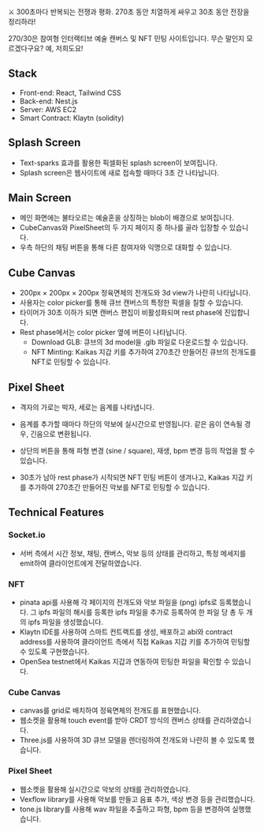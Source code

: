 <aside>
⚔️ 300초마다 반복되는 전쟁과 평화. 270초 동안 치열하게 싸우고 30초 동안 전장을 정리하라!

</aside>

270/30은 참여형 인터랙티브 예술 캔버스 및 NFT 민팅 사이트입니다. 무슨 말인지 모르겠다구요? 예, 저희도요!

## Stack

- Front-end: React, Tailwind CSS
- Back-end: Nest.js
- Server: AWS EC2
- Smart Contract: Klaytn (solidity)

## Splash Screen

- Text-sparks 효과를 활용한 픽셀화된 splash screen이 보여집니다.
- Splash screen은 웹사이트에 새로 접속할 때마다 3초 간 나타납니다.

## Main Screen

- 메인 화면에는 불타오르는 예술혼을 상징하는 blob이 배경으로 보여집니다.
- CubeCanvas와 PixelSheet의 두 가지 페이지 중 하나를 골라 입장할 수 있습니다.
- 우측 하단의 채팅 버튼을 통해 다른 참여자와 익명으로 대화할 수 있습니다.

## Cube Canvas

- 200px × 200px × 200px 정육면체의 전개도와 3d view가 나란히 나타납니다.
- 사용자는 color picker를 통해 큐브 캔버스의 특정한 픽셀을 칠할 수 있습니다.
- 타이머가 30초 이하가 되면 캔버스 편집이 비활성화되며 rest phase에 진입합니다.
- Rest phase에서는 color picker 옆에 버튼이 나타납니다.
    - Download GLB: 큐브의 3d model을 .glb 파일로 다운로드할 수 있습니다.
    - NFT Minting: Kaikas 지갑 키를 추가하여 270초간 만들어진 큐브의 전개도를 NFT로 민팅할 수 있습니다.

## Pixel Sheet

- 격자의 가로는 박자, 세로는 음계를 나타냅니다.
- 음계를 추가할 때마다 하단의 악보에 실시간으로 반영됩니다. 같은 음이 연속될 경우, 긴음으로 변환됩니다.
- 상단의 버튼을 통해 파형 변경 (sine / square), 재생, bpm 변경 등의 작업을 할 수 있습니다.
    
- 30초가 남아 rest phase가 시작되면 NFT 민팅 버튼이 생겨나고, Kaikas 지갑 키를 추가하여 270초간 만들어진 악보를 NFT로 민팅할 수 있습니다.

## Technical Features

### Socket.io

- 서버 측에서 시간 정보, 채팅, 캔버스, 악보 등의 상태를 관리하고, 특정 메세지를 emit하여 클라이언트에게 전달하였습니다.

### NFT

- pinata api를 사용해 각 페이지의 전개도와 악보 파일을 (png) ipfs로 등록했습니다. 그 ipfs 파일의 해시를 등록한 ipfs 파일을 추가로 등록하여 한 파일 당 총 두 개의 ipfs 파일을 생성했습니다.
- Klaytn IDE를 사용하여 스마트 컨트랙트를 생성, 배포하고 abi와 contract address를 사용하여 클라이언트 측에서 직접 Kaikas 지갑 키를 추가하여 민팅할 수 있도록 구현했습니다.
- OpenSea testnet에서 Kaikas 지갑과 연동하여 민팅한 파일을 확인할 수 있습니다.

### Cube Canvas

- canvas를 grid로 배치하여 정육면체의 전개도를 표현했습니다.
- 웹소켓을 활용해 touch event를 받아 CRDT 방식의 캔버스 상태를 관리하였습니다.
- Three.js를 사용하여 3D 큐브 모델을 렌더링하여 전개도와 나란히 볼 수 있도록 했습니다.

### Pixel Sheet

- 웹소켓을 활용해 실시간으로 악보의 상태를 관리하였습니다.
- Vexflow library를 사용해 악보를 만들고 음표 추가, 색상 변경 등을 관리했습니다.
- tone.js library를 사용해 wav 파일을 추출하고 파형, bpm 등을 변경하여 실행했습니다.

